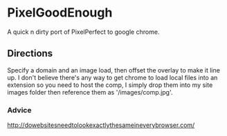# PixelGoodEnough

A quick n dirty port of PixelPerfect to google chrome.

## Directions

Specify a domain and an image load, then offset the overlay to make it line up. I don't believe there's any way to get chrome to load local files into an extension so you need to host the comp, I simply drop them into my site images folder then reference them as '/images/comp.jpg'.

### Advice

http://dowebsitesneedtolookexactlythesameineverybrowser.com/
